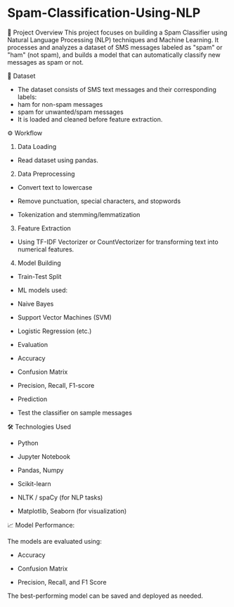 # Spam-Classification-Using-NLP

📌 Project Overview
This project focuses on building a Spam Classifier using Natural Language Processing (NLP) techniques and Machine Learning. It processes and analyzes a dataset of SMS messages labeled as "spam" or "ham" (not spam), and builds a model that can automatically classify new messages as spam or not.


📂 Dataset
- The dataset consists of SMS text messages and their corresponding labels:
- ham for non-spam messages
- spam for unwanted/spam messages
- It is loaded and cleaned before feature extraction.


⚙️ Workflow
1. Data Loading

- Read dataset using pandas.

2. Data Preprocessing

- Convert text to lowercase

- Remove punctuation, special characters, and stopwords

- Tokenization and stemming/lemmatization

3. Feature Extraction

- Using TF-IDF Vectorizer or CountVectorizer for transforming text into numerical features.

4. Model Building

- Train-Test Split

* ML models used:

- Naive Bayes

- Support Vector Machines (SVM)

- Logistic Regression (etc.)

- Evaluation

- Accuracy

- Confusion Matrix

- Precision, Recall, F1-score

- Prediction

- Test the classifier on sample messages

🛠️ Technologies Used
- Python

- Jupyter Notebook

- Pandas, Numpy

- Scikit-learn

- NLTK / spaCy (for NLP tasks)

- Matplotlib, Seaborn (for visualization)

📈 Model Performance:

The models are evaluated using:

- Accuracy

- Confusion Matrix

- Precision, Recall, and F1 Score

The best-performing model can be saved and deployed as needed.


